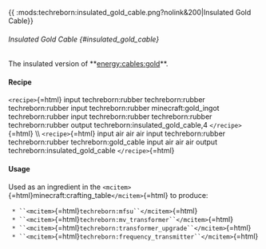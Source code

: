 {{ :mods:techreborn:insulated_gold_cable.png?nolink&200\|Insulated Gold
Cable}}

###### Insulated Gold Cable {#insulated_gold_cable}

The insulated version of
\*\*[energy:cables:gold](energy:cables:gold "wikilink")\*\*.

#### Recipe

`<recipe>`{=html} input techreborn:rubber techreborn:rubber
techreborn:rubber input techreborn:rubber minecraft:gold_ingot
techreborn:rubber input techreborn:rubber techreborn:rubber
techreborn:rubber output techreborn:insulated_gold_cable,4
`</recipe>`{=html} \\\\ `<recipe>`{=html} input air air air input
techreborn:rubber techreborn:rubber techreborn:gold_cable input air air
air output techreborn:insulated_gold_cable `</recipe>`{=html}

#### Usage

Used as an ingredient in the
`<mcitem>`{=html}minecraft:crafting_table`</mcitem>`{=html} to produce:

` * ``<mcitem>`{=html}`techreborn:mfsu``</mcitem>`{=html}\
` * ``<mcitem>`{=html}`techreborn:mv_transformer``</mcitem>`{=html}\
` * ``<mcitem>`{=html}`techreborn:transformer_upgrade``</mcitem>`{=html}\
` * ``<mcitem>`{=html}`techreborn:frequency_transmitter``</mcitem>`{=html}
